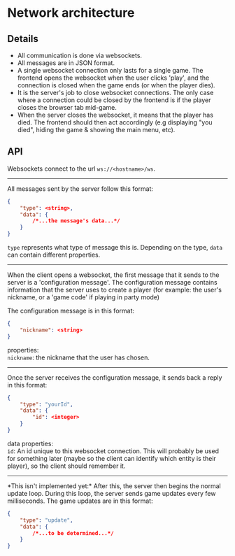# Network architecture

## Details
- All communication is done via websockets.
- All messages are in JSON format.
- A single websocket connection only lasts for a single game. The frontend opens the websocket when the user clicks 'play', and  the connection is closed when the game ends (or when the player dies).
- It is the server's job to close websocket connections. The only case where a connection could be closed by the frontend is if the player closes the browser tab mid-game.
- When the server closes the websocket, it means that the player has died. The frontend should then act accordingly (e.g displaying "you died", hiding the game & showing the main menu, etc).

## API
Websockets connect to the url `ws://<hostname>/ws`.

---

All messages sent by the server follow this format:
```JSON
{
	"type": <string>,
	"data": {
		/*...the message's data...*/
	}
}
```
`type` represents what type of message this is. Depending on the type, `data` can contain different properties.

---

When the client opens a websocket, the first message that it sends to the server is a 'configuration message'. The configuration message contains information that the server uses to create a player (for example: the user's nickname, or a 'game code' if playing in party mode)

The configuration message is in this format:
```JSON
{
	"nickname": <string>
}
```
properties:<br>
`nickname`: the nickname that the user has chosen.

---

Once the server receives the configuration message, it sends back a reply in this format:
```JSON
{
	"type": "yourId",
	"data": {
		"id": <integer>
	}
}
```
data properties:<br>
`id`:  An id unique to this websocket connection. This will probably be used for something later (maybe so the client can identify which entity is their player), so the client should remember it.

---

\*This isn't implemented yet:\*
After this, the server then begins the normal update loop. During this loop, the server sends game updates every few milliseconds. The game updates are in this format:
```JSON
{
	"type": "update",
	"data": {
		/*...to be determined...*/
	}
}
```

